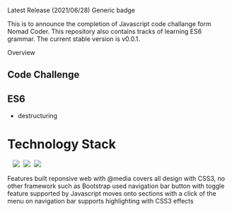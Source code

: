 Latest Release (2021/06/28)
Generic badge

This is to announce the completion of Javascript code challange form Nomad Coder. This repository also contains tracks of learning ES6 grammar.
The current stable version is v0.0.1.

Overview
## Code Challenge
## ES6
- destructuring

# Technology Stack

&nbsp;&nbsp;
<img src="https://img.shields.io/badge/HTML5-E34F26?style=flat-square&logo=HTML5&logoColor=white"/></a>&nbsp;
<img src="https://img.shields.io/badge/CSS3-1572B6?style=flat-square&logo=CSS3&logoColor=white"/></a>&nbsp;
<img src="https://img.shields.io/badge/Javascript-F7DF1E?style=flat-square&logo=JavaScript&logoColor=white"/></a>

Features
built reponsive web with @media
covers all design with CSS3, no other framework such as Bootstrap used
navigation bar button with toggle feature supported by Javascript
moves onto sections with a click of the menu on navigation bar
supports highlighting with CSS3 effects

